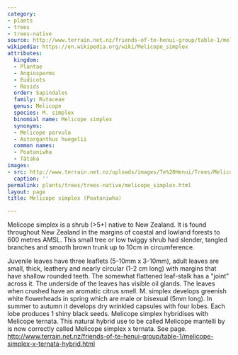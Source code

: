 ```yaml
---
category:
- plants
- trees
- trees-native
source: http://www.terrain.net.nz/friends-of-te-henui-group/table-1/melicope-simplex-poataniwha.html
wikipedia: https://en.wikipedia.org/wiki/Melicope_simplex
attributes:
  kingdom:
  - Plantae
  - Angiosperms
  - Eudicots
  - Rosids
  order: Sapindales
  family: Rutaceae
  genus: Melicope
  species: M. simplex
  binomial name: Melicope simplex
  synonyms:
  - Melicope parvula
  - Astorganthus huegelii
  common names:
  - Poataniwha
  - Tātaka
images:
- src: http://www.terrain.net.nz/uploads/images/Te%20Henui/Trees/Melicope_simplex_11.JPG
  caption: ''
permalink: plants/trees/trees-native/melicope_simplex.html
layout: page
title: Melicope simplex (Poataniwha)

---
```

Melicope simplex is a shrub (>5+) native to New Zealand. It is found throughout New Zealand in the margins of coastal and lowland forests to 600 metres AMSL. This small tree or low twiggy shrub had slender, tangled branches and smooth brown trunk up to 10cm in circumference.

Juvenile leaves have three leaflets (5-10mm x 3-10mm), adult leaves are small, thick, leathery and nearly circular (1-2 cm long) with margins that have shallow rounded teeth. The somewhat flattened leaf-stalk has a "joint" across it. The underside of the leaves has visible oil glands. The leaves when crushed have an aromatic citrus smell.
M. simplex develops greenish white flowerheads in spring which are male or bisexual (5mm long). In summer to autumn it develops dry wrinkled capsules with four lobes. Each lobe produces 1 shiny black seeds.
Melicope simplex hybridises with Melicope ternata. This natural hybrid use to be called Melicope mantelli by is now correctly called Melicope simplex x ternata. See page. <a href="friends-of-te-henui-group/table-1/melicope-simplex-x-ternata-hybrid.html" target="_blank">http://www.terrain.net.nz/friends-of-te-henui-group/table-1/melicope-simplex-x-ternata-hybrid.html</a>
